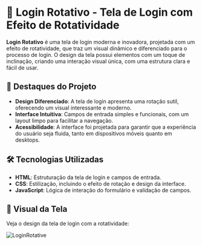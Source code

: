 # 🎨 **Login Rotativo** - Tela de Login com Efeito de Rotatividade

**Login Rotativo** é uma tela de login moderna e inovadora, projetada com um efeito de rotatividade, que traz um visual dinâmico e diferenciado para o processo de login. O design da tela possui elementos com um toque de inclinação, criando uma interação visual única, com uma estrutura clara e fácil de usar.

## 🌟 **Destaques do Projeto**

- **Design Diferenciado**: A tela de login apresenta uma rotação sutil, oferecendo um visual interessante e moderno.
- **Interface Intuitiva**: Campos de entrada simples e funcionais, com um layout limpo para facilitar a navegação.
- **Acessibilidade**: A interface foi projetada para garantir que a experiência do usuário seja fluida, tanto em dispositivos móveis quanto em desktops.

## 🛠️ **Tecnologias Utilizadas**

- **HTML**: Estruturação da tela de login e campos de entrada.
- **CSS**: Estilização, incluindo o efeito de rotação e design da interface.
- **JavaScript**: Lógica de interação do formulário e validação de campos.

## 📸 **Visual da Tela**

Veja o design da tela de login com a rotatividade:

![LoginRotative](https://github.com/user-attachments/assets/832463a4-33d9-4da3-a251-5b4f9c0bc68c)
